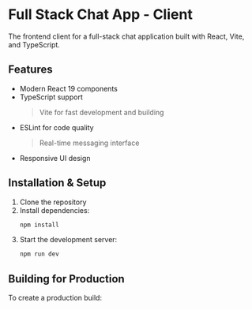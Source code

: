 # Full Stack Chat App - Client

The frontend client for a full-stack chat application built with React, Vite, and TypeScript.

## Features

- Modern React 19 components
- TypeScript support
  > Vite for fast development and building
- ESLint for code quality
  > Real-time messaging interface
- Responsive UI design

## Installation & Setup

1. Clone the repository
2. Install dependencies:
   ```sh
   npm install
   ```
3. Start the development server:
   ```sh
   npm run dev
   ```

## Building for Production

To create a production build:
